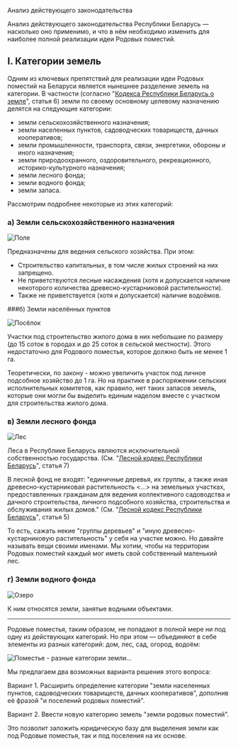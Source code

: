 Анализ действующего законодательства

Анализ действующего законодательства Республики Беларусь — насколько оно применимо, и что в нём необходимо изменить для наиболее полной реализации идеи Родовых поместий.

## I. Категории земель

Одним из ключевых препятствий для реализации идеи Родовых поместий на Беларуси является нынешнее разделение земель на категории. В частности (согласно "[Кодекса Республики Беларусь о земле](http://etalonline.by/?type=text&regnum=Hk0800425#load_text_none_1_)", статья 6) земли по своему основному целевому назначению делятся на следующие категории:

- земли сельскохозяйственного назначения;
- земли населенных пунктов, садоводческих товариществ, дачных кооперативов;
- земли промышленности, транспорта, связи, энергетики, обороны и иного назначения;
- земли природоохранного, оздоровительного, рекреационного, историко-культурного назначения;
- земли лесного фонда;
- земли водного фонда;
- земли запаса.

Рассмотрим подробнее некоторые из этих категорий:

### а) Земли сельскохозяйственного назначения

![Поле](http://cs322426.vk.me/v322426055/49d6/g3nRqK7iE40.jpg)

Предназначены для ведения сельского хозяйства.
При этом:

- Строительство капитальных, в том числе жилых строений на них запрещено.
- Не приветствуются лесные насаждения (хотя и допускается наличие некоторого количества древесно-кустарниковой растительности).
- Также не приветствуется (хотя и допускается) наличие водоёмов.

###б) Земли населённых пунктов

![Посёлок](http://cs322426.vk.me/v322426055/49e4/r0e5CRCUFeI.jpg)

Участки под строительство жилого дома в них небольшие по размеру (до 15 соток в городах и до 25 соток в сельской местности). Этого недостаточно для Родового поместья, которое должно быть не менее 1 га.

Теоретически, по закону - можно увеличить участок под личное подсобное хозяйство до 1 га. Но на практике в распоряжении сельских исполнительных комитетов, как правило, нет таких запасов земель, которые они могли бы выделить единым наделом вместе с участком для строительства жилого дома.

### в) Земли лесного фонда

![Лес](http://cs322426.vk.me/v322426055/49dd/sm7LZzYHpPk.jpg)

Леса в Республике Беларусь являются исключительной собственностью государства. (См. "[Лесной кодекс Республики Беларусь](http://etalonline.by/?type=text&regnum=HK0000420#load_text_none_1_1)", статья 7)

В лесной фонд не входят: "единичные деревья, их группы, а также иная древесно-кустарниковая растительность <...> на земельных участках, предоставленных гражданам для ведения коллективного садоводства и дачного строительства, личного подсобного хозяйства, строительства и обслуживания жилых домов." (См. "[Лесной кодекс Республики Беларусь](http://etalonline.by/?type=text&regnum=HK0000420#load_text_none_1_1)", статья 5)

То есть, сажать некие "группы деревьев" и "иную древесно-кустарниковую растительность" у себя на участке можно. Но давайте называть вещи своими именами. Мы хотим, чтобы на территории Родовых поместий каждый мог иметь свой собственный маленький лес.

### г) Земли водного фонда

![Озеро](http://cs322426.vk.me/v322426055/49cf/iQP-7veykLc.jpg)

К ним относятся земли, занятые водными объектами.

--- 

Родовые поместья, таким образом, не попадают в полной мере ни под одну из действующих категорий. Но при этом — объединяют в себе элементы из разных категорий: дом, лес, сад, огород, водоём:

![Поместье - разные категории земли...](http://cs322426.vk.me/v322426055/49c8/vRza6eAjqZw.jpg)

Мы предлагаем два возможных варианта решения этого вопроса:

Вариант 1. Расширить определение категории "земли населенных пунктов, садоводческих товариществ, дачных кооперативов", дополнив её фразой "и поселений родовых поместий".

Вариант 2. Ввести новую категорию земель "земли родовых поместий".

Это позволит заложить юридическую базу для выделения земли как под Родовые поместья, так и под поселения на их основе.
